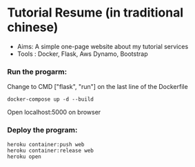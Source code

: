 # Tutorial Resume (in traditional chinese)

* Aims: A simple one-page website about my tutorial services
* Tools : Docker, Flask, Aws Dynamo, Bootstrap

### Run the progarm:
Change to CMD ["flask", "run"] on the last line  of the Dockerfile
```
docker-compose up -d --build
```
Open localhost:5000 on browser

### Deploy the program:
```
heroku container:push web
heroku container:release web
heroku open
```

